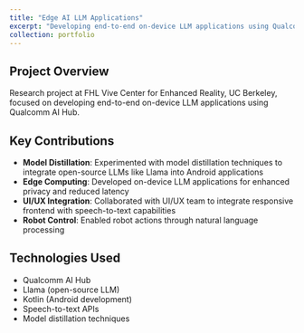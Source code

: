 ```yaml
---
title: "Edge AI LLM Applications"
excerpt: "Developing end-to-end on-device LLM applications using Qualcomm AI Hub"
collection: portfolio
---
```


## Project Overview
Research project at FHL Vive Center for Enhanced Reality, UC Berkeley, focused on developing end-to-end on-device LLM applications using Qualcomm AI Hub.

## Key Contributions
- **Model Distillation**: Experimented with model distillation techniques to integrate open-source LLMs like Llama into Android applications
- **Edge Computing**: Developed on-device LLM applications for enhanced privacy and reduced latency
- **UI/UX Integration**: Collaborated with UI/UX team to integrate responsive frontend with speech-to-text capabilities
- **Robot Control**: Enabled robot actions through natural language processing

## Technologies Used
- Qualcomm AI Hub
- Llama (open-source LLM)
- Kotlin (Android development)
- Speech-to-text APIs
- Model distillation techniques 